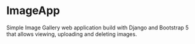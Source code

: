 # ImageApp

Simple Image Gallery web application build with Django and Bootstrap 5 that allows viewing, uploading and deleting images.

